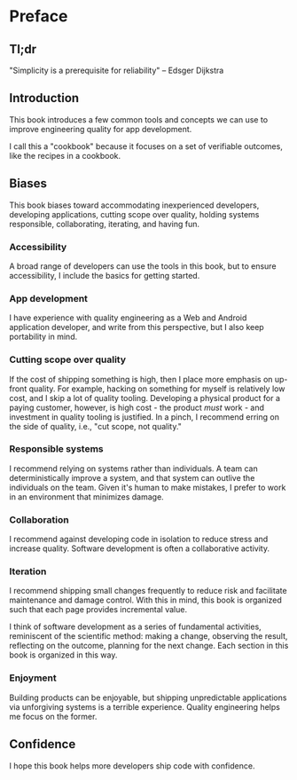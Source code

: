 # Preface

## Tl;dr

"Simplicity is a prerequisite for reliability" – Edsger Dijkstra

## Introduction

This book introduces a few common tools and concepts we can use to improve engineering quality for app development.

I call this a "cookbook" because it focuses on a set of verifiable outcomes, like the recipes in a cookbook.

## Biases

This book biases toward accommodating inexperienced developers, developing applications, cutting scope over quality, holding systems responsible, collaborating, iterating, and having fun.

### Accessibility

A broad range of developers can use the tools in this book, but to ensure accessibility, I include the basics for getting started.

### App development

I have experience with quality engineering as a Web and Android application developer, and write from this perspective, but I also keep portability in mind.

### Cutting scope over quality

If the cost of shipping something is high, then I place more emphasis on up-front quality. For example, hacking on something for myself is relatively low cost, and I skip a lot of quality tooling. Developing a physical product for a paying customer, however, is high cost - the product _must_ work - and investment in quality tooling is justified. In a pinch, I recommend erring on the side of quality, i.e., "cut scope, not quality."

### Responsible systems

I recommend relying on systems rather than individuals. A team can deterministically improve a system, and that system can outlive the individuals on the team. Given it's human to make mistakes, I prefer to work in an environment that minimizes damage.

### Collaboration

I recommend against developing code in isolation to reduce stress and increase quality. Software development is often a collaborative activity.

### Iteration

I recommend shipping small changes frequently to reduce risk and facilitate maintenance and damage control. With this in mind, this book is organized such that each page provides incremental value.

I think of software development as a series of fundamental activities, reminiscent of the scientific method: making a change, observing the result, reflecting on the outcome, planning for the next change. Each section in this book is organized in this way.

### Enjoyment

Building products can be enjoyable, but shipping unpredictable applications via unforgiving systems is a terrible experience. Quality engineering helps me focus on the former.

## Confidence

I hope this book helps more developers ship code with confidence.